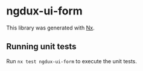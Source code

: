 # ngdux-ui-form

This library was generated with [Nx](https://nx.dev).

## Running unit tests

Run `nx test ngdux-ui-form` to execute the unit tests.
